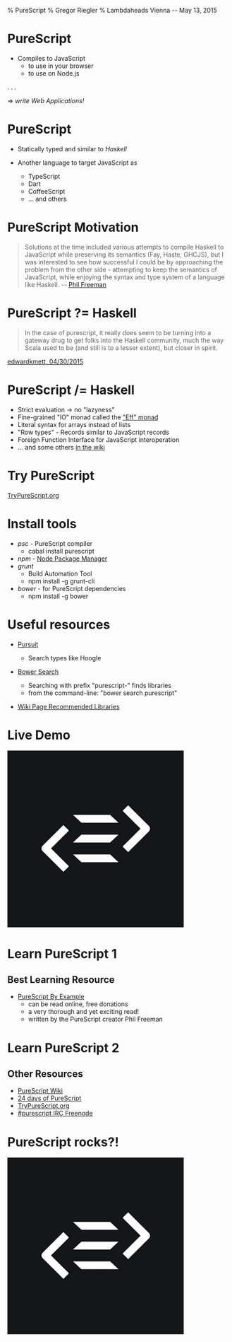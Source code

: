 % PureScript
% Gregor Riegler
% Lambdaheads Vienna  --  May 13, 2015

# PureScript

* Compiles to JavaScript
    + to use in your browser
    + to use on Node.js

. . . 

$\Rightarrow$ _write Web Applications!_

# PureScript

* Statically typed and similar to *Haskell*

* Another language to target JavaScript as
    + TypeScript
    + Dart
    + CoffeeScript
    + ... and others

# PureScript Motivation

> Solutions at the time included various attempts to compile Haskell to JavaScript while preserving its semantics (Fay, Haste, GHCJS), but I was interested to see how successful I could be by approaching the problem from the other side - attempting to keep the semantics of JavaScript, while enjoying the syntax and type system of a language like Haskell.
-- [Phil Freeman](https://leanpub.com/purescript/read)

# PureScript ?= Haskell

> In the case of purescript, it really does seem to be turning into a gateway drug to get folks into the Haskell community, much the way Scala used to be (and still is to a lesser extent), but closer in spirit.

[edwardkmett, 04/30/2015](http://www.reddit.com/r/haskell/comments/342rvp/google_summer_of_code_18_projects_accepted/)

# PureScript /= Haskell

* Strict evaluation $\rightarrow$ no "lazyness"
* Fine-grained "IO" monad called the ["Eff" monad](https://github.com/purescript/purescript/wiki/Handling-Native-Effects-with-the-Eff-Monad) 
* Literal syntax for arrays instead of lists
* "Row types" - Records similar to JavaScript records
* Foreign Function Interface for JavaScript interoperation
* ... and some others [in the wiki](https://github.com/purescript/purescript/wiki/Differences-from-Haskell)

# Try PureScript

[TryPureScript.org](http://try.purescript.org/)

# Install tools

* *psc* - PureScript compiler
    + cabal install purescript
* *npm* - [Node Package Manager](https://nodejs.org/)
* *grunt*
    + Build Automation Tool
    + npm install -g grunt-cli 
* *bower* - for PureScript dependencies
    + npm install -g bower

# Useful resources

* [Pursuit](http://pursuit.purescript.org/)
    + Search types like Hoogle

* [Bower Search](http://bower.io/search/)
    + Searching with prefix "purescript-" finds libraries
    + from the command-line: "bower search purescript"

* [Wiki Page Recommended Libraries](https://github.com/purescript/purescript/wiki/Recommended-Libraries)


# Live Demo

![](imgs/ps_logo.png)

# Learn PureScript 1

## Best Learning Resource

* [PureScript By Example](https://leanpub.com/purescript/read)
     + can be read online, free donations
     + a very thorough and yet exciting read!
     + written by the PureScript creator Phil Freeman

# Learn PureScript 2

## Other Resources

* [PureScript Wiki](https://github.com/purescript/purescript/wiki)
* [24 days of PureScript](https://gist.github.com/paf31/8e9177b20ee920480fbc)
* [TryPureScript.org](http://try.purescript.org/)
* [#purescript IRC Freenode]()

# PureScript rocks?!

![Thanks for your attention!](imgs/ps_logo.png)

